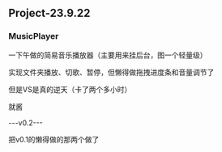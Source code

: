 ## Project-23.9.22

### MusicPlayer

一下午做的简易音乐播放器（主要用来挂后台，图一个轻量级）

实现文件夹播放、切歌、暂停，但懒得做拖拽进度条和音量调节了

但是VS是真的逆天（卡了两个多小时）

就酱

---v0.2---

把v0.1的懒得做的那两个做了

